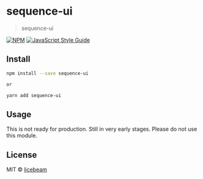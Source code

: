 # sequence-ui

> sequence-ui

[![NPM](https://img.shields.io/npm/v/sequence.svg)](https://www.npmjs.com/package/sequence) [![JavaScript Style Guide](https://img.shields.io/badge/code_style-standard-brightgreen.svg)](https://standardjs.com)

## Install

```bash
npm install --save sequence-ui

or

yarn add sequence-ui
```

## Usage

This is not ready for production. Still in very early stages. Please do not use this module.

## License

MIT © [licebeam](https://github.com/licebeam)
